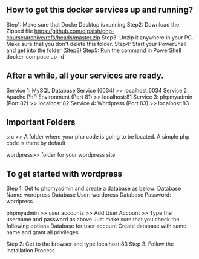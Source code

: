 ## How to get this docker services up and running? 
Step1: Make sure that Docke Desktop is running
Step2: Download the Zipped file https://github.com/dipaish/php-course/archive/refs/heads/master.zip
Step3: Unzip it anywhere in your PC. Make sure that you don't delete this folder. 
Step4: Start your PowerShell and get into the folder (Step3)
Step5: Run the command in PowerShell 
  docker-compose up -d

## After a while, all your services are ready. 

Service 1: MySQL Database Service (6034) >> localhost:6034
Service 2: Apache PhP Environment (Port 81) >> localhost:81
Service 3: phpmyadmin (Port 82) >> localhost:82
Service 4: Wordpress (Port 83) >> localhost:83

## Important Folders

src >> A folder where your php code is going to be located. 
A simple php code is there by default

wordpress>> folder for your wordpress site

## To get started with wordpress
Step 1: Get to phpmyadmin and create a database as below:
  Database Name: wordpress
  Database User: wordpress
  Database Password: wordpress

phpmyadmin >> user accounts >> Add User Account >> Type the username and password as above
Just make sure that you check the following options
Database for user account
 Create database with same name and grant all privileges.
 
Step 2: Get to the browser and type localhost:83
Step 3: Follow the installation Process



